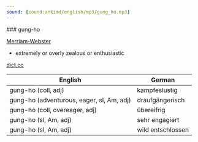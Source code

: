 ```yaml
---
sound: [sound:ankimd/english/mp3/gung_ho.mp3]
---
```


\### gung-ho

[Merriam-Webster](https://www.merriam-webster.com/dictionary/gung-ho)

- extremely or overly zealous or enthusiastic

[dict.cc](https://www.dict.cc/gung-ho)

| English        | German       |
| -------------- | ------------ |
| gung-ho (coll, adj) | kampfeslustig |
| gung-ho (adventurous, eager, sl, Am, adj) | draufgängerisch |
| gung-ho (coll, overeager, adj) | übereifrig |
| gung-ho (sl, Am, adj) | sehr engagiert |
| gung-ho (sl, Am, adj) | wild entschlossen |

